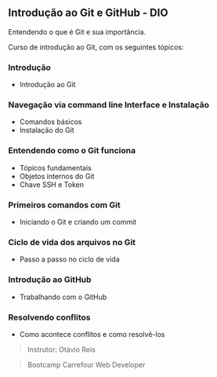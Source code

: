 ## Introdução ao Git e GitHub - DIO

Entendendo o que é Git e sua importância.

Curso de introdução ao Git, com os seguintes tópicos:

### Introdução
* Introdução ao Git

### Navegação via command line Interface e Instalação
* Comandos básicos
* Instalação do Git

### Entendendo como o Git funciona
* Tópicos fundamentais
* Objetos internos do Git
* Chave SSH e Token

### Primeiros comandos com Git
* Iniciando o Git e criando um commit

### Ciclo de vida dos arquivos no Git
* Passo a passo no ciclo de vida

### Introdução ao GitHub
* Trabalhando com o GitHub

### Resolvendo conflitos
* Como acontece conflitos e como resolvê-los

>Instrutor: Otávio Reis

>Bootcamp Carrefour Web Developer
